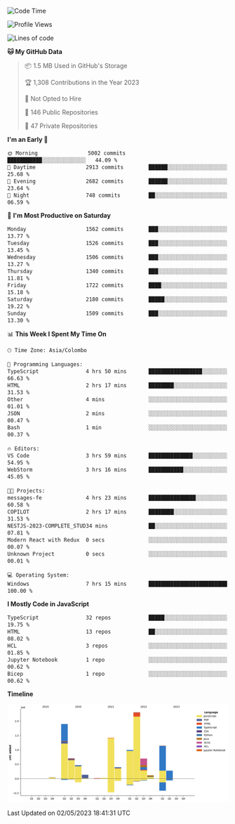
<!--START_SECTION:waka-->
![Code Time](http://img.shields.io/badge/Code%20Time-1%2C113%20hrs%2013%20mins-blue)

![Profile Views](http://img.shields.io/badge/Profile%20Views-0-blue)

![Lines of code](https://img.shields.io/badge/From%20Hello%20World%20I%27ve%20Written-10.6%20million%20lines%20of%20code-blue)

**🐱 My GitHub Data** 

> 📦 1.5 MB Used in GitHub's Storage 
 > 
> 🏆 1,308 Contributions in the Year 2023
 > 
> 🚫 Not Opted to Hire
 > 
> 📜 146 Public Repositories 
 > 
> 🔑 47 Private Repositories 
 > 
**I'm an Early 🐤** 

```text
🌞 Morning                5002 commits        ███████████░░░░░░░░░░░░░░   44.09 % 
🌆 Daytime                2913 commits        ██████░░░░░░░░░░░░░░░░░░░   25.68 % 
🌃 Evening                2682 commits        ██████░░░░░░░░░░░░░░░░░░░   23.64 % 
🌙 Night                  748 commits         ██░░░░░░░░░░░░░░░░░░░░░░░   06.59 % 
```
📅 **I'm Most Productive on Saturday** 

```text
Monday                   1562 commits        ███░░░░░░░░░░░░░░░░░░░░░░   13.77 % 
Tuesday                  1526 commits        ███░░░░░░░░░░░░░░░░░░░░░░   13.45 % 
Wednesday                1506 commits        ███░░░░░░░░░░░░░░░░░░░░░░   13.27 % 
Thursday                 1340 commits        ███░░░░░░░░░░░░░░░░░░░░░░   11.81 % 
Friday                   1722 commits        ████░░░░░░░░░░░░░░░░░░░░░   15.18 % 
Saturday                 2180 commits        █████░░░░░░░░░░░░░░░░░░░░   19.22 % 
Sunday                   1509 commits        ███░░░░░░░░░░░░░░░░░░░░░░   13.30 % 
```


📊 **This Week I Spent My Time On** 

```text
🕑︎ Time Zone: Asia/Colombo

💬 Programming Languages: 
TypeScript               4 hrs 50 mins       █████████████████░░░░░░░░   66.63 % 
HTML                     2 hrs 17 mins       ████████░░░░░░░░░░░░░░░░░   31.53 % 
Other                    4 mins              ░░░░░░░░░░░░░░░░░░░░░░░░░   01.01 % 
JSON                     2 mins              ░░░░░░░░░░░░░░░░░░░░░░░░░   00.47 % 
Bash                     1 min               ░░░░░░░░░░░░░░░░░░░░░░░░░   00.37 % 

🔥 Editors: 
VS Code                  3 hrs 59 mins       ██████████████░░░░░░░░░░░   54.95 % 
WebStorm                 3 hrs 16 mins       ███████████░░░░░░░░░░░░░░   45.05 % 

🐱‍💻 Projects: 
messages-fe              4 hrs 23 mins       ███████████████░░░░░░░░░░   60.58 % 
COPILOT                  2 hrs 17 mins       ████████░░░░░░░░░░░░░░░░░   31.53 % 
NESTJS-2023-COMPLETE_STUD34 mins             ██░░░░░░░░░░░░░░░░░░░░░░░   07.81 % 
Modern React with Redux  0 secs              ░░░░░░░░░░░░░░░░░░░░░░░░░   00.07 % 
Unknown Project          0 secs              ░░░░░░░░░░░░░░░░░░░░░░░░░   00.01 % 

💻 Operating System: 
Windows                  7 hrs 15 mins       █████████████████████████   100.00 % 
```

**I Mostly Code in JavaScript** 

```text
TypeScript               32 repos            █████░░░░░░░░░░░░░░░░░░░░   19.75 % 
HTML                     13 repos            ██░░░░░░░░░░░░░░░░░░░░░░░   08.02 % 
HCL                      3 repos             ░░░░░░░░░░░░░░░░░░░░░░░░░   01.85 % 
Jupyter Notebook         1 repo              ░░░░░░░░░░░░░░░░░░░░░░░░░   00.62 % 
Bicep                    1 repo              ░░░░░░░░░░░░░░░░░░░░░░░░░   00.62 % 
```



**Timeline**

![Lines of Code chart](https://raw.githubusercontent.com/ccweerasinghe1994/ccweerasinghe1994/master/assets/bar_graph.png)


 Last Updated on 02/05/2023 18:41:31 UTC
<!--END_SECTION:waka-->
